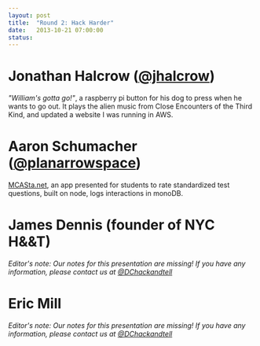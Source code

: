 ```yaml
---
layout: post
title:  "Round 2: Hack Harder"
date:   2013-10-21 07:00:00
status: 
---
```


# Jonathan Halcrow ([@jhalcrow](https://twitter.com/jhalcrow))

_"William's gotta go!"_, a raspberry pi button for his dog to press when he wants to go out. It plays the alien music from Close Encounters of the Third Kind, and updated a website I was running in AWS.

# Aaron Schumacher ([@planarrowspace](https://twitter.com/planarrowspace?lang=en))

[MCASta.net](https://twitter.com/mcastadotnet), an app presented for students to rate standardized test questions, built on node, logs interactions in monoDB.

# James Dennis (founder of NYC H&&T)

_Editor's note: Our notes for this presentation are missing! If you have any information, please contact us at [@DChackandtell](https://twitter.com/dchackandtell?lang=en)_

# Eric Mill

_Editor's note: Our notes for this presentation are missing! If you have any information, please contact us at [@DChackandtell](https://twitter.com/dchackandtell?lang=en)_
